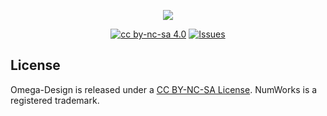 <p align="center"><img src="https://github.com/Omega-Numworks/Omega-Design/blob/master/Omega-Design.png" /></p>

<p align="center">
  <a href="https://creativecommons.org/licenses/by-nc-sa/4.0/"><img alt="cc by-nc-sa 4.0" src="https://img.shields.io/badge/License-CC%20BY--NC--SA%204.0-lightgrey.svg?logo=creative%20commons&style=for-the-badge" /></a>
  <a href="https://github.com/Omega-Numworks/Omega-Design/issues"><img alt="Issues" src="https://img.shields.io/github/issues/Omega-Numworks/Omega-Design.svg?logo=git&style=for-the-badge" /></a>
</p>

## License

Omega-Design is released under a [CC BY-NC-SA License](https://creativecommons.org/licenses/by-nc-sa/4.0/legalcode). NumWorks is a registered trademark.

